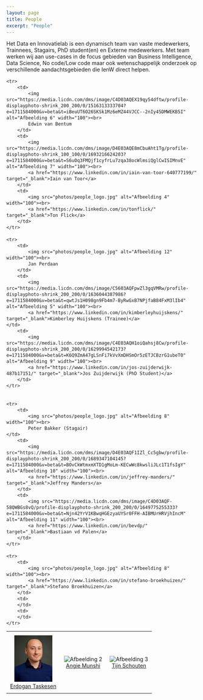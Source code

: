 ```yaml
---
layout: page
title: People
excerpt: "People"
---
```


Het Data en Innovatielab is een dynamisch team van vaste medewerkers, Trainnees, Stagairs, PhD student(en) en Externe medewerkers.
Met team werken wij aan use-cases in de focus gebieden van Business Intelligence, Data Science, No code/Low code maar ook wetenschappelijk onderzoek
op verschillende aandachtsgebieden die IenW direct helpen.


<html lang="en">
<head>
    <meta charset="UTF-8">
    <meta name="viewport" content="width=device-width, initial-scale=1.0">
    <title>Table Example</title>
    <style>
        table {
            width: 100%;
            border-collapse: collapse;
        }
        td {
            text-align: center;
            padding: 10px;
        }
    </style>
</head>
<body>

<table border="0">
    <tr>
        <td>
            <img src="photos/ET.jpg" alt="Afbeelding 1" width="100"><br>
            <a href="https://nl.linkedin.com/in/erdogant" target="_blank">Erdogan Taskesen</a>
        </td>
        <td>
            <img src="https://media.licdn.com/dms/image/D4E03AQG220xFt-JgFA/profile-displayphoto-shrink_200_200/0/1676230383427?e=1711584000&v=beta&t=8OlwjQPDTQh2YMGg0cDY0ChQYDSCJaHcZzKpfTWorOA" alt="Afbeelding 2" width="100"><br>
            <a href="https://www.linkedin.com/in/angie-munshi/" target="_blank">Angie Munshi</a>
        </td>
        <td>
            <img src="https://media.licdn.com/dms/image/C4D03AQHdwpcee3eTZQ/profile-displayphoto-shrink_200_200/0/1516956560558?e=1711584000&v=beta&t=_DEmLX_0l24BBzUZuiJAkWaQOClV5EhEfaCv0JwxWlo" alt="Afbeelding 3" width="100"><br>
            <a href="https://www.linkedin.com/in/tijnschouten/" target="_blank">Tijn Schouten</a>
        </td>
    </tr>

    <tr>
        <td>
            <img src="https://media.licdn.com/dms/image/C4D03AQEX19qy54dftw/profile-displayphoto-shrink_200_200/0/1516313333704?e=1711584000&v=beta&t=iBeuUT6O26SKSk1Mz6eMZ44VJCC--2nIy45DMWEKB5I" alt="Afbeelding 6" width="100"><br>
            Edwin van Bentum
        </td>
        <td>
            <img src="https://media.licdn.com/dms/image/D4E03AQE8mCbuAht1Tg/profile-displayphoto-shrink_100_100/0/1693216624203?e=1711584000&v=beta&t=S6uOq3FMQjf1cyfrLu7zqa38ocWlmsiQglCwISIMnvE" alt="Afbeelding 7" width="100"><br>
            <a href="https://www.linkedin.com/in/iain-van-toor-640777199/" target="_blank">Iain van Toor</a>
        </td>
        <td>
            <img src="photos/people_logo.jpg" alt="Afbeelding 4" width="100"><br>
            <a href="https://www.linkedin.com/in/tonflick/" target="_blank">Ton Flick</a>
        </td>
    </tr>

    <tr>
        <td>
            <img src="photos/people_logo.jpg" alt="Afbeelding 12" width="100"><br>
            Jan Perdaan
        </td>
        <td>
            <img src="https://media.licdn.com/dms/image/C5603AQFpwZl3gqVMRw/profile-displayphoto-shrink_200_200/0/1636044387986?e=1711584000&v=beta&t=qwtJs1H098gn9Fb4m7-ByRwGxB7NPjfaB84FxM3lIb4" alt="Afbeelding 5" width="100"><br>
            <a href="https://www.linkedin.com/in/kimberleyhuijskens/" target="_blank">Kimberley Huijskens (Trainee)</a>
	</td>
        <td>
            <img src="https://media.licdn.com/dms/image/C4E03AQH1oiQahsj8Cw/profile-displayphoto-shrink_200_200/0/1629994542173?e=1711584000&v=beta&t=K6Q9ZmA47gLSnFi7kVvXmDHSmOr5zETJCBzrG1ubeT0" alt="Afbeelding 9" width="100"><br>
            <a href="https://www.linkedin.com/in/jos-zuijderwijk-487b17151/" target="_blank">Jos Zuijderwijk (PhD Student)</a>
        </td>
    </tr>


    <tr>
        <td>
            <img src="photos/people_logo.jpg" alt="Afbeelding 8" width="100"><br>
            Peter Bakker (Stagair)
	</td>
        <td>
            <img src="https://media.licdn.com/dms/image/D4E03AQF1IZl_Cc5gbw/profile-displayphoto-shrink_200_200/0/1689347104145?e=1711584000&v=beta&t=BOvCkWtmxmXTD1gMoLm-KECwWc8kwsliJLc1T1fsIgY" alt="Afbeelding 10" width="100"><br>
            <a href="https://www.linkedin.com/in/jeffrey-manders/" target="_blank">Jeffrey Manders</a>
        </td>
        <td>
            <img src="https://media.licdn.com/dms/image/C4D03AQF-58QWBGs8vQ/profile-displayphoto-shrink_200_200/0/1649775255333?e=1711584000&v=beta&t=Njn42YrV1KBwqHGEzyaUYSr0FFH-AIBMUrHRVjhIncM" alt="Afbeelding 11" width="100"><br>
            <a href="https://www.linkedin.com/in/bevdp/" target="_blank">Bastiaan vd Palen</a>
        </td>
    </tr>

    <tr>
        <td>
            <img src="photos/people_logo.jpg" alt="Afbeelding 8" width="100"><br>
            <a href="https://www.linkedin.com/in/stefano-broekhuizen/" target="_blank">Stefano Broekhuizen</a>
        </td>
        <td>
        </td>
        <td>
        </td>
    </tr>


</table>


</body>
</html>

